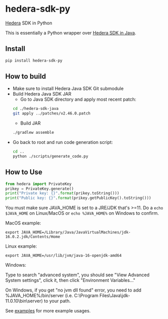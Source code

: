 # hedera-sdk-py
[Hedera](https://hedera.com/) SDK in Python

This is essentially a Python wrapper over [Hedera SDK in Java](https://github.com/hashgraph/hedera-sdk-java).

## Install

```sh
pip install hedera-sdk-py
```

## How to build
- Make sure to install Hedera Java SDK Git submodule
- Build Hedera Java SDK JAR
  - Go to Java SDK directory and apply most recent patch:
  ```sh
  cd ./hedera-sdk-java
  git apply ../patches/v2.46.0.patch
  ```
  - Build JAR
  ```sh
  ./gradlew assemble
  ```
- Go back to root and run code generation script:
  ```sh
  cd ..
  python ./scripts/generate_code.py
  ```

## How to Use
```python
from hedera import PrivateKey
prikey = PrivateKey.generate()
print("Private key: {}".format(prikey.toString()))
print("Public key: {}".format(prikey.getPublicKey().toString()))
```
You must make sure JAVA_HOME is set to a JRE/JDK that's >=11. Do a `echo $JAVA_HOME` on Linux/MacOS or `echo %JAVA_HOME%` on Windows to confirm.

MacOS example:

    export JAVA_HOME=/Library/Java/JavaVirtualMachines/jdk-16.0.2.jdk/Contents/Home

Linux example:

    export JAVA_HOME=/usr/lib/jvm/java-16-openjdk-amd64

Windows:

Type to search "advanced system", you should see "View Advanced System settings", click it, then click "Environment Variables..."

On Windows, if you get "no jvm dll found" error, you need to add %JAVA_HOME%/bin/server (i.e. C:\Program Files\Java\jdk-11.0.10\bin\server) to your path.

See [examples](https://github.com/wensheng/hedera-sdk-py/tree/main/examples) for more example usages.

